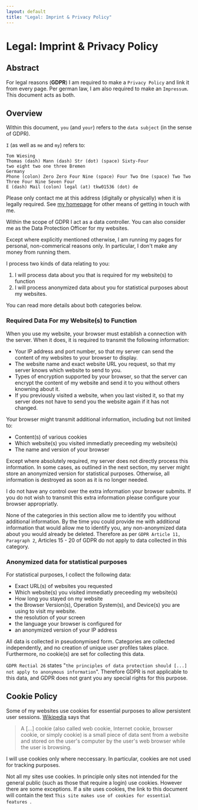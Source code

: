 ```yaml
---
layout: default
title: "Legal: Imprint & Privacy Policy"
---
```


<script async src="/legal.min.js?small"></script>

# Legal: Imprint & Privacy Policy

<div class='abstract'>
    <h2>Abstract</h2>
    For legal reasons (<b>GDPR</b>) I am required to make a <code>Privacy Policy</code> and link it from every page. 
    Per german law, I am also required to make an <code>Impressum</code>. 
    This document acts as both. 
</div>


## Overview

Within this document, `you` (and `your`) refers to the `data subject` (in the sense of GDPR). 

`I` (as well as `me` and `my`) refers to:

    Tom Wiesing
    Thomas (dash) Mann (dash) Str (dot) (space) Sixty-Four
    two eight two one three Bremen
    Germany
    Phone (colon) Zero Zero Four Nine (space) Four Two One (space) Two Two Three Four Nine Seven Four
    E (dash) Mail (colon) legal (at) tkw01536 (dot) de

Please only contact me at this address (digitally or physically) when it is legally required. 
See <a href="https://tkw01536.de" target="_blank">my homepage</a> for other means of getting in touch with me. 

Within the scope of GDPR I act as a data controller. 
You can also consider me as the Data Protection Officer for my websites. 

Except where explicitly mentioned otherwise, I am running my pages for personal, non-commerical reasons only. 
In particular, I don't make any money from running them. 

I process two kinds of data relating to you:

1. I will process data about you that is required for my website(s) to function
2. I will process anonymized data about you for statistical purposes about my websites. 

You can read more details about both categories below. 

### Required Data For my Website(s) to Function

When you use my website, your browser must establish a connection with the server. 
When it does, it is required to transmit the following information:

- Your IP address and port number, so that my server can send the content of my websites to your browser to display. 
- The website name and exact website URL you request, so that my server knows which website to send to you. 
- Types of encryption supported by your browser, so that the server can encrypt the content of my website and send it to you without others knowning about it. 
- If you previously visited a website, when you last visited it, so that my server does not have to send you the website again if it has not changed. 

Your browser might transmit additional information, including but not limited to:
- Content(s) of various cookies
- Which website(s) you visited immediatly preceeding my website(s)
- The name and version of your browser

Except where absolutely required, my server does not directly process this information. 
In some cases, as outlined in the next section, my server might store an anonymized version for statistical purposes. 
Otherwise, all information is destroyed as soon as it is no longer needed. 

I do not have any control over the extra information your browser submits. 
If you do not wish to transmit this extra information please configure your browser appropriatly. 

None of the categories in this section allow me to identify you without additional information. 
By the time you could provide me with additional information that would allow me to identify you, any non-anonymized data about you would already be deleted. 
Therefore as per `GDPR Article 11, Paragraph 2`, Articles 15 - 20 of GDPR do not apply to data collected in this category. 

### Anonymized data for statistical purposes

For statistical purposes, I collect the following data:

- Exact URL(s) of websites you requested
- Which website(s) you visited immediatly preceeding my website(s)
- How long you stayed on my website
- the Browser Version(s), Operation System(s), and Device(s) you are using to visit my website. 
- the resolution of your screen
- the language your browser is configured for
- an anonymized version of your IP address

All data is collected in pseudonymised form. 
Categories are collected independently, and no creation of unique user profiles takes place. 
Furthermore, no cookie(s) are set for collecting this data. 

`GDPR Rectial 26` states "`the principles of data protection should [...] not apply to anonymous information`". 
Therefore GDPR is not applicable to this data, and GDPR does not grant you any special rights for this purpose.

## Cookie Policy

Some of my websites use cookies for essential purposes to allow persistent user sessions. 
[Wikipedia](https://en.wikipedia.org/wiki/HTTP_cookie) says that

> A [...] cookie (also called web cookie, Internet cookie, browser cookie, or simply cookie) is a small piece of data sent from a website and stored on the user's computer by the user's web browser while the user is browsing. 

I will use cookies only where neccessary. 
In particular, cookies are not used for tracking purposes. 

Not all my sites use cookies. 
In principle only sites not intended for the general public (such as those that require a login) use cookies. 
However there are some exceptions. 
If a site uses cookies, the link to this document will contain the text ```This site makes use of cookies for essential features ```. 


